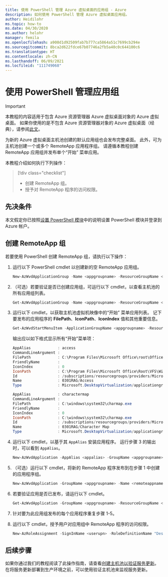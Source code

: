 ```yaml
---
title: 使用 PowerShell 管理 Azure 虚拟桌面的应用组 - Azure
description: 如何使用 PowerShell 管理 Azure 虚拟桌面应用组。
author: Heidilohr
ms.topic: how-to
ms.date: 04/30/2020
ms.author: helohr
manager: femila
ms.openlocfilehash: a900d1d92509fab7b777ca5864a51c7699cb294e
ms.sourcegitcommit: 8bca2d622fdce67b07746a2fb5a40c0c644100c6
ms.translationtype: HT
ms.contentlocale: zh-CN
ms.lasthandoff: 06/09/2021
ms.locfileid: "111749068"
---
```

# <a name="manage-app-groups-using-powershell"></a>使用 PowerShell 管理应用组

>[!IMPORTANT]
>本教程的内容适用于包含 Azure 资源管理器 Azure 虚拟桌面对象的 Azure 虚拟桌面。 如果你使用的是不包含 Azure 资源管理器对象的 Azure 虚拟桌面（经典），请参阅[此文](./virtual-desktop-fall-2019/manage-app-groups-2019.md)。

为新的 Azure 虚拟桌面主机池创建的默认应用组也会发布完整桌面。 此外，可为主机池创建一个或多个 RemoteApp 应用程序组。 请遵循本教程创建 RemoteApp 应用组并发布单个“开始”  菜单应用。

本教程介绍如何执行下列操作：

> [!div class="checklist"]
> * 创建 RemoteApp 组。
> * 授予对 RemoteApp 程序的访问权限。

## <a name="prerequisites"></a>先决条件

本文假定你已按照[设置 PowerShell 模块](powershell-module.md)中的说明设置 PowerShell 模块并登录到 Azure 帐户。

## <a name="create-a-remoteapp-group"></a>创建 RemoteApp 组

若要使用 PowerShell 创建 RemoteApp 组，请执行以下操作：

1. 运行以下 PowerShell cmdlet 以创建新的空 RemoteApp 应用组。

   ```powershell
   New-AzWvdApplicationGroup -Name <appgroupname> -ResourceGroupName <resourcegroupname> -ApplicationGroupType "RemoteApp" -HostPoolArmPath '/subscriptions/SubscriptionId/resourcegroups/ResourceGroupName/providers/Microsoft.DesktopVirtualization/hostPools/HostPoolName'-Location <azureregion>
   ```

2. （可选）若要验证是否已创建应用组，可运行以下 cmdlet，以查看主机池的所有应用组列表。

   ```powershell
   Get-AzWvdApplicationGroup -Name <appgroupname> -ResourceGroupName <resourcegroupname>
   ```

3. 运行以下 cmdlet，以获取主机池虚拟机映像中的“开始”  菜单应用列表。 记下要发布的应用程序的 **FilePath**、**IconPath**、**IconIndex** 值和其他重要信息。

   ```powershell
   Get-AzWvdStartMenuItem -ApplicationGroupName <appgroupname> -ResourceGroupName <resourcegroupname> | Format-List | more
   ```

   输出应以如下格式显示所有“开始”菜单项：

   ```powershell
   AppAlias            : access
   CommandLineArgument :
   FilePath            : C:\Program Files\Microsoft Office\root\Office16\MSACCESS.EXE
   FriendlyName        :
   IconIndex           : 0
   IconPath            : C:\Program Files\Microsoft Office\Root\VFS\Windows\Installer\{90160000-000F-0000-1000-0000000FF1CE}\accicons.exe
   Id                  : /subscriptions/resourcegroups/providers/Microsoft.DesktopVirtualization/applicationgroups/startmenuitems/Access
   Name                : 0301RAG/Access
   Type                : Microsoft.DesktopVirtualization/applicationgroups/startmenuitems

   AppAlias            : charactermap
   CommandLineArgument :
   FilePath            : C:\windows\system32\charmap.exe
   FriendlyName        :
   IconIndex           : 0
   IconPath            : C:\windows\system32\charmap.exe
   Id                  : /subscriptions/resourcegroups/providers/Microsoft.DesktopVirtualization/applicationgroups/startmenuitems/Character Map
   Name                : 0301RAG/Character Map
   Type                : Microsoft.DesktopVirtualization/applicationgroups/startmenuitems
   ```

4. 运行以下 cmdlet，以基于其 `AppAlias` 安装应用程序。 运行步骤 3 的输出时，可以看到 `AppAlias`。

   ```powershell
   New-AzWvdApplication -AppAlias <appalias> -GroupName <appgroupname> -Name <remoteappname> -ResourceGroupName <resourcegroupname> -CommandLineSetting <DoNotAllow|Allow|Require>
   ```

5. （可选）运行以下 cmdlet，将新的 RemoteApp 程序发布到在步骤 1 中创建的应用程序组。

   ```powershell
   New-AzWvdApplication -GroupName <appgroupname> -Name <remoteappname> -ResourceGroupName <resourcegroupname> -Filepath <filepath> -IconPath <iconpath> -IconIndex <iconindex> -CommandLineSetting <DoNotAllow|Allow|Require>
   ```

6. 若要验证应用是否已发布，请运行以下 cmdlet。

   ```powershell
   Get-AzWvdApplication -GroupName <appgroupname> -ResourceGroupName <resourcegroupname>
   ```

7. 针对要为此应用组发布的每个应用程序重复步骤 1-5。
8. 运行以下 cmdlet，授予用户对应用组中 RemoteApp 程序的访问权限。

   ```powershell
   New-AzRoleAssignment -SignInName <userupn> -RoleDefinitionName "Desktop Virtualization User" -ResourceName <appgroupname> -ResourceGroupName <resourcegroupname> -ResourceType 'Microsoft.DesktopVirtualization/applicationGroups'
   ```

## <a name="next-steps"></a>后续步骤

如果你通过我们的教程阅读了此操作指南，请查看[创建主机池以验证服务更新](create-validation-host-pool.md)。 在将服务更新部署到生产环境之前，可以使用验证主机池来监视服务更新。